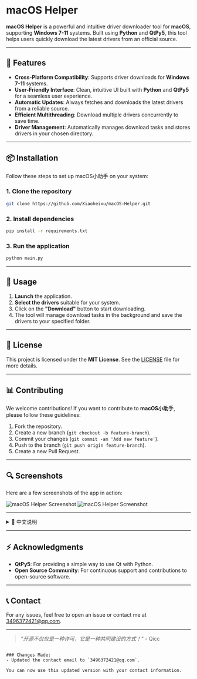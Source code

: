 
#  macOS Helper

**macOS Helper** is a powerful and intuitive driver downloader tool for **macOS**, supporting **Windows 7-11** systems. Built using **Python** and **QtPy5**, this tool helps users quickly download the latest drivers from an official source.

---

## 🎯 Features

- **Cross-Platform Compatibility**: Supports driver downloads for **Windows 7-11** systems.
- **User-Friendly Interface**: Clean, intuitive UI built with **Python** and **QtPy5** for a seamless user experience.
- **Automatic Updates**: Always fetches and downloads the latest drivers from a reliable source.
- **Efficient Multithreading**: Download multiple drivers concurrently to save time.
- **Driver Management**: Automatically manages download tasks and stores drivers in your chosen directory.

---

## 📦 Installation

Follow these steps to set up macOS小助手 on your system:

### 1. Clone the repository

```bash
git clone https://github.com/Xiaoheixu/macOS-Helper.git
```

### 2. Install dependencies

```bash
pip install -r requirements.txt
```

### 3. Run the application

```bash
python main.py
```

---

## 🚀 Usage

1. **Launch** the application.
2. **Select the drivers** suitable for your system.
3. Click on the **"Download"** button to start downloading.
4. The tool will manage download tasks in the background and save the drivers to your specified folder.

---

## 📄 License

This project is licensed under the **MIT License**. See the [LICENSE](LICENSE) file for more details.

---

## 📊 Contributing

We welcome contributions! If you want to contribute to **macOS小助手**, please follow these guidelines:

1. Fork the repository.
2. Create a new branch (`git checkout -b feature-branch`).
3. Commit your changes (`git commit -am 'Add new feature'`).
4. Push to the branch (`git push origin feature-branch`).
5. Create a new Pull Request.

---

## 🔍 Screenshots

Here are a few screenshots of the app in action:

![macOS Helper Screenshot](screenshot1.png)
![macOS Helper Screenshot](screenshot2.png)

---

<details>
<summary>📖 中文说明</summary>

## macOS小助手 

**macOS小助手** 是一个强大的驱动下载工具，支持 **Windows 7-11** 系统。使用 **Python** 和 **QtPy5** 构建，帮助用户从官方页面快速下载最新的驱动程序。

### 🌟 功能

- **跨平台支持**：支持 **Windows 7-11** 驱动下载。
- **简洁易用的界面**：使用 **Python** 和 **QtPy5** 构建，提供无缝的用户体验。
- **自动更新**：自动获取并下载最新驱动程序。
- **多线程支持**：并行下载多个驱动，节省时间。
- **驱动管理**：自动管理下载任务，将驱动程序保存到指定文件夹。

### 🔧 安装

按以下步骤安装 macOS小助手：

1. 克隆仓库：

    ```bash
    git clone https://github.com/Xiaoheixu/macOS-Helper.git
    ```

2. 安装依赖：

    ```bash
    pip install -r requirements.txt
    ```

3. 运行应用：

    ```bash
    python main.py
    ```

### 🎯 使用方法

1. **启动应用**。
2. **选择适合您的系统的驱动程序**。
3. 点击**"下载"**按钮开始下载。
4. 工具会自动管理下载任务，并将驱动程序保存到您指定的文件夹中。

### 📜 许可证

本项目采用 **MIT 许可证**。详情请查看 [LICENSE](LICENSE) 文件。

### 🛠 贡献

我们欢迎贡献！如果您想为 **macOS小助手** 做出贡献，请按照以下步骤进行：

1. Fork 本仓库。
2. 创建新分支（`git checkout -b feature-branch`）。
3. 提交更改（`git commit -am 'Add new feature'`）。
4. 推送到分支（`git push origin feature-branch`）。
5. 创建新的 Pull Request。

</details>

---

## ⚡ Acknowledgments

- **QtPy5**: For providing a simple way to use Qt with Python.
- **Open Source Community**: For continuous support and contributions to open-source software.

---

## 📞 Contact

For any issues, feel free to open an issue or contact me at [3496372421@qq.com](mailto:3496372421@qq.com).

---

> *"开源不仅仅是一种许可，它是一种共同建设的方式！"* - Qicc
```

### Changes Made:
- Updated the contact email to `3496372421@qq.com`.

You can now use this updated version with your contact information.

